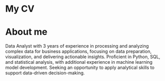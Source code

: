 # My CV

# About me
Data Analyst with 3 years of experience in processing and analyzing complex data for business applications, focusing on data preparation, visualization, and delivering actionable insights. Proficient in Python, SQL, and statistical analysis, with additional experience in machine learning model development. Seeking an opportunity to apply analytical skills to support data-driven decision-making.

